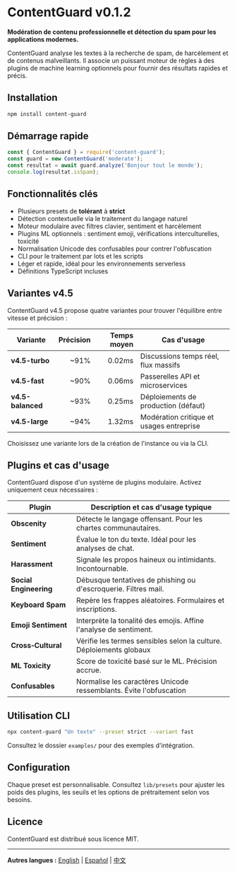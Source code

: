 # ContentGuard v0.1.2

**Modération de contenu professionnelle et détection du spam pour les applications modernes.**

ContentGuard analyse les textes à la recherche de spam, de harcèlement et de contenus malveillants. Il associe un puissant moteur de règles à des plugins de machine learning optionnels pour fournir des résultats rapides et précis.

## Installation

```bash
npm install content-guard
```

## Démarrage rapide

```javascript
const { ContentGuard } = require('content-guard');
const guard = new ContentGuard('moderate');
const resultat = await guard.analyze('Bonjour tout le monde');
console.log(resultat.isSpam);
```

## Fonctionnalités clés

- Plusieurs presets de **tolérant** à **strict**
- Détection contextuelle via le traitement du langage naturel
- Moteur modulaire avec filtres clavier, sentiment et harcèlement
- Plugins ML optionnels : sentiment emoji, vérifications interculturelles, toxicité
- Normalisation Unicode des confusables pour contrer l'obfuscation
- CLI pour le traitement par lots et les scripts
- Léger et rapide, idéal pour les environnements serverless
- Définitions TypeScript incluses

## Variantes v4.5

ContentGuard v4.5 propose quatre variantes pour trouver l'équilibre entre vitesse et précision :

| Variante          | Précision | Temps moyen | Cas d'usage                               |
|-------------------|---------:|-----------:|------------------------------------------|
| **v4.5-turbo**    | ~91%     | 0.02ms     | Discussions temps réel, flux massifs     |
| **v4.5-fast**     | ~90%     | 0.06ms     | Passerelles API et microservices         |
| **v4.5-balanced** | ~93%     | 0.25ms     | Déploiements de production (défaut)      |
| **v4.5-large**    | ~94%     | 1.32ms     | Modération critique et usages entreprise |

Choisissez une variante lors de la création de l'instance ou via la CLI.

## Plugins et cas d'usage

ContentGuard dispose d'un système de plugins modulaire. Activez uniquement ceux nécessaires :

| Plugin                 | Description et cas d'usage typique                               |
|------------------------|------------------------------------------------------------------|
| **Obscenity**          | Détecte le langage offensant. Pour les chartes communautaires.    |
| **Sentiment**          | Évalue le ton du texte. Idéal pour les analyses de chat.          |
| **Harassment**         | Signale les propos haineux ou intimidants. Incontournable.        |
| **Social Engineering** | Débusque tentatives de phishing ou d'escroquerie. Filtres mail.   |
| **Keyboard Spam**      | Repère les frappes aléatoires. Formulaires et inscriptions.       |
| **Emoji Sentiment**    | Interprète la tonalité des emojis. Affine l'analyse de sentiment. |
| **Cross‑Cultural**     | Vérifie les termes sensibles selon la culture. Déploiements globaux|
| **ML Toxicity**        | Score de toxicité basé sur le ML. Précision accrue.               |
| **Confusables**        | Normalise les caractères Unicode ressemblants. Évite l'obfuscation|

## Utilisation CLI

```bash
npx content-guard "Un texte" --preset strict --variant fast
```

Consultez le dossier `examples/` pour des exemples d'intégration.

## Configuration

Chaque preset est personnalisable. Consultez `lib/presets` pour ajuster les poids des plugins, les seuils et les options de prétraitement selon vos besoins.

## Licence

ContentGuard est distribué sous licence MIT.

---

**Autres langues :** [English](README.md) | [Español](README.es.md) | [中文](README.cn.md)
